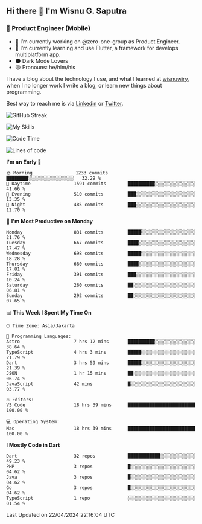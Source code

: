 ## Hi there 👋 I'm Wisnu G. Saputra

### :mobile_phone_off: Product Engineer (Mobile)

- 🔭 I’m currently working on @zero-one-group as Product Engineer.
- 🌱 I’m currently learning and use Flutter, a framework for develops multiplatform app.
- 🌑 Dark Mode Lovers
- 😄 Pronouns: he/him/his

I have a blog about the technology I use, and what I learned at [wisnuwiry](https://wisnuwiry.space/), when I no longer work I write a blog, or learn new things about programming.

Best way to reach me is via [Linkedin](https://www.linkedin.com/in/wisnu-saputra/) or [Twitter](https://twitter.com/wisnuwiry).

![GitHub Streak](https://streak-stats.demolab.com?user=wisnuwiry&theme=dark&hide_border=true)

![My Skills](https://skillicons.dev/icons?i=dart,flutter,kotlin,swift,go,js,css,neovim,git,linux&perline=5)

<!--START_SECTION:waka-->
![Code Time](http://img.shields.io/badge/Code%20Time-1%2C188%20hrs%2021%20mins-blue)

![Lines of code](https://img.shields.io/badge/From%20Hello%20World%20I%27ve%20Written-4.4%20million%20lines%20of%20code-blue)

**I'm an Early 🐤** 

```text
🌞 Morning                1233 commits        ████████░░░░░░░░░░░░░░░░░   32.29 % 
🌆 Daytime                1591 commits        ██████████░░░░░░░░░░░░░░░   41.66 % 
🌃 Evening                510 commits         ███░░░░░░░░░░░░░░░░░░░░░░   13.35 % 
🌙 Night                  485 commits         ███░░░░░░░░░░░░░░░░░░░░░░   12.70 % 
```
📅 **I'm Most Productive on Monday** 

```text
Monday                   831 commits         █████░░░░░░░░░░░░░░░░░░░░   21.76 % 
Tuesday                  667 commits         ████░░░░░░░░░░░░░░░░░░░░░   17.47 % 
Wednesday                698 commits         █████░░░░░░░░░░░░░░░░░░░░   18.28 % 
Thursday                 680 commits         ████░░░░░░░░░░░░░░░░░░░░░   17.81 % 
Friday                   391 commits         ███░░░░░░░░░░░░░░░░░░░░░░   10.24 % 
Saturday                 260 commits         ██░░░░░░░░░░░░░░░░░░░░░░░   06.81 % 
Sunday                   292 commits         ██░░░░░░░░░░░░░░░░░░░░░░░   07.65 % 
```


📊 **This Week I Spent My Time On** 

```text
🕑︎ Time Zone: Asia/Jakarta

💬 Programming Languages: 
Astro                    7 hrs 12 mins       ██████████░░░░░░░░░░░░░░░   38.64 % 
TypeScript               4 hrs 3 mins        █████░░░░░░░░░░░░░░░░░░░░   21.79 % 
Dart                     3 hrs 59 mins       █████░░░░░░░░░░░░░░░░░░░░   21.39 % 
JSON                     1 hr 15 mins        ██░░░░░░░░░░░░░░░░░░░░░░░   06.74 % 
JavaScript               42 mins             █░░░░░░░░░░░░░░░░░░░░░░░░   03.77 % 

🔥 Editors: 
VS Code                  18 hrs 39 mins      █████████████████████████   100.00 % 

💻 Operating System: 
Mac                      18 hrs 39 mins      █████████████████████████   100.00 % 
```

**I Mostly Code in Dart** 

```text
Dart                     32 repos            ████████████░░░░░░░░░░░░░   49.23 % 
PHP                      3 repos             █░░░░░░░░░░░░░░░░░░░░░░░░   04.62 % 
Java                     3 repos             █░░░░░░░░░░░░░░░░░░░░░░░░   04.62 % 
Go                       3 repos             █░░░░░░░░░░░░░░░░░░░░░░░░   04.62 % 
TypeScript               1 repo              ░░░░░░░░░░░░░░░░░░░░░░░░░   01.54 % 
```




 Last Updated on 22/04/2024 22:16:04 UTC
<!--END_SECTION:waka-->
